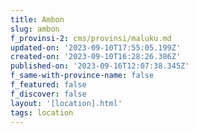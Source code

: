 ```yaml
---
title: Ambon
slug: ambon
f_provinsi-2: cms/provinsi/maluku.md
updated-on: '2023-09-10T17:55:05.199Z'
created-on: '2023-09-10T16:28:26.386Z'
published-on: '2023-09-16T12:07:38.345Z'
f_same-with-province-name: false
f_featured: false
f_discover: false
layout: '[location].html'
tags: location
---
```



